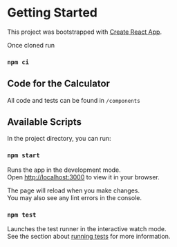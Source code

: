 # Getting Started

This project was bootstrapped with [Create React App](https://github.com/facebook/create-react-app).

Once cloned run

### `npm ci`

## Code for the Calculator

All code and tests can be found in `/components`

## Available Scripts

In the project directory, you can run:

### `npm start`

Runs the app in the development mode.\
Open [http://localhost:3000](http://localhost:3000) to view it in your browser.

The page will reload when you make changes.\
You may also see any lint errors in the console.

### `npm test`

Launches the test runner in the interactive watch mode.\
See the section about [running tests](https://facebook.github.io/create-react-app/docs/running-tests) for more information.

